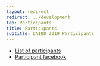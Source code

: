 ```yaml
---
layout: redirect
redirect: ../development
tab: Participants
title: Participants
subtitle: DAIDD 2019 Participants
---
```


- [List of participants](./participantList)
- [Participant facebook](./participantFacebook)
